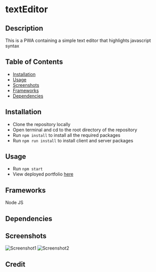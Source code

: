 # textEditor

## Description 
This is a PWA containing a simple text editor that highlights javascript syntax 
## Table of Contents 
- [Installation](#Installation)
- [Usage](#Usage)
- [Screenshots](#Screenshots)
- [Frameworks](#Frameworks)
- [Dependencies](#Dependencies)
## Installation
- Clone the repository locally
- Open terminal and cd to the root directory of the repository
- Run `npm install` to install all the required packages
- Run `npm run install` to install client and server packages 
## Usage 
- Run `npm start`
- View deployed portfolio [here]()

## Frameworks
Node JS 

## Dependencies

## Screenshots 
![Screenshot1]()
![Screenshot2]()

## Credit

